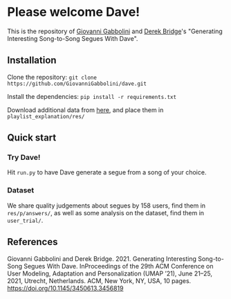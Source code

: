 # Please welcome Dave!

This is the repository of [Giovanni Gabbolini](https://giovannigabbolini.github.io) and [Derek Bridge](http://www.cs.ucc.ie/~dgb/index.html)'s "Generating Interesting Song-to-Song Segues With Dave".

## Installation

Clone the repository:
`git clone https://github.com/GiovanniGabbolini/dave.git`

Install the dependencies:
`pip install -r requirements.txt`

Download additional data from [here](https://doi.org/10.5281/zenodo.4618570), and place them in `playlist_explanation/res/`

## Quick start

### Try Dave!
Hit `run.py` to have Dave generate a segue from a song of your choice.

### Dataset
We share quality judgements about segues by 158 users, find them in `res/p/answers/`, as well as some analysis on the dataset, find them in `user_trial/`.

## References
Giovanni Gabbolini and Derek Bridge. 2021. Generating Interesting Song-to-Song Segues With Dave. 
InProceedings of the 29th ACM Conference on User Modeling, Adaptation and Personalization (UMAP ’21), June 21–25, 2021, Utrecht, Netherlands. 
ACM, New York, NY, USA, 10 pages. https://doi.org/10.1145/3450613.3456819
